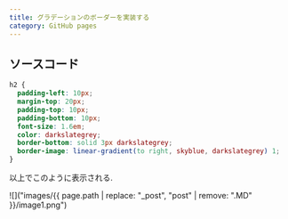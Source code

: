 ```yaml
---
title: グラデーションのボーダーを実装する
category: GitHub pages
---
```


## ソースコード

```css
h2 {
  padding-left: 10px;
  margin-top: 20px;
  padding-top: 10px;
  padding-bottom: 10px;
  font-size: 1.6em;
  color: darkslategrey;
  border-bottom: solid 3px darkslategrey;
  border-image: linear-gradient(to right, skyblue, darkslategrey) 1;
}
```

以上でこのように表示される.  

![]("images/{{ page.path | replace: "_post", "post" | remove: ".MD" }}/image1.png")